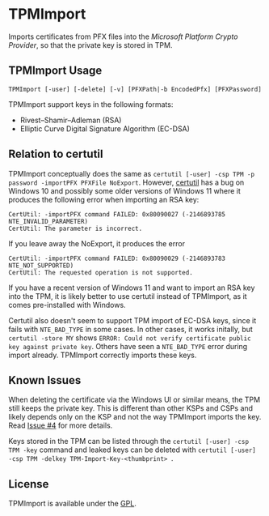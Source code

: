 # TPMImport
Imports certificates from PFX files into the _Microsoft Platform Crypto Provider_, so that the private key is stored in TPM.

## TPMImport Usage

`TPMImport [-user] [-delete] [-v] [PFXPath|-b EncodedPfx] [PFXPassword]`

TPMImport support keys in the following formats:
* Rivest–Shamir–Adleman (RSA)
* Elliptic Curve Digital Signature Algorithm (EC-DSA)

## Relation to certutil

TPMImport conceptually does the same as `certutil [-user] -csp TPM -p password -importPFX PFXFile NoExport`. However, [certutil](https://learn.microsoft.com/en-us/windows-server/administration/windows-commands/certutil) has a bug on Windows 10 and possibly some older versions of Windows 11 where it produces the following error when importing an RSA key:

```
CertUtil: -importPFX command FAILED: 0x80090027 (-2146893785 NTE_INVALID_PARAMETER)
CertUtil: The parameter is incorrect.
```

If you leave away the NoExport, it produces the error

```
CertUtil: -importPFX command FAILED: 0x80090029 (-2146893783 NTE_NOT_SUPPORTED)
CertUtil: The requested operation is not supported.
```

If you have a recent version of Windows 11 and want to import an RSA key into the TPM, it is likely better to use certutil instead of TPMImport, as it comes pre-installed with Windows.

Certutil also doesn't seem to support TPM import of EC-DSA keys, since it fails with `NTE_BAD_TYPE` in some cases. In other cases, it works initally, but `certutil -store MY` shows `ERROR: Could not verify certificate public key against private key`. Others have seen a `NTE_BAD_TYPE` error during import already. TPMImport correctly imports these keys.

## Known Issues

When deleting the certificate via the Windows UI or similar means, the TPM still keeps the private key. This is different than other KSPs and CSPs and likely depends only on the KSP and not the way TPMImport imports the key. Read [Issue #4](https://github.com/glueckkanja-pki/TPMImport/issues/4) for more details.

Keys stored in the TPM can be listed through the `certutil [-user] -csp TPM -key` command and leaked keys can be deleted with `certutil [-user] -csp TPM -delkey TPM-Import-Key-<thumbprint> `.

## License

TPMImport is available under the [GPL](LICENSE).
